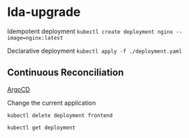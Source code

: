# Ida-upgrade

Idempotent deployment
`kubectl create deployment nginx --image=nginx:latest`

Declarative deployment
`kubectl apply -f ./deployment.yaml`

## Continuous Reconciliation

[ArgoCD](https://learn-argo.ida.eficode.academy/applications/argocd/quotes-flask?view=tree&resource=)

Change the current application

`kubectl delete deployment frontend`

`kubectl get deployment`

